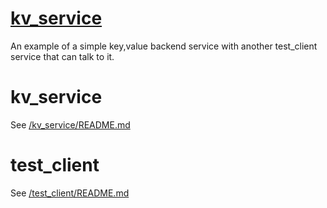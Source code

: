 # [kv_service](https://github.com/cmatheso/kv_service)
An example of a simple key,value backend service with another test_client service that can talk to it.

# kv_service
See [/kv_service/README.md](kv_service)
	
# test_client
See [/test_client/README.md](test_client)
